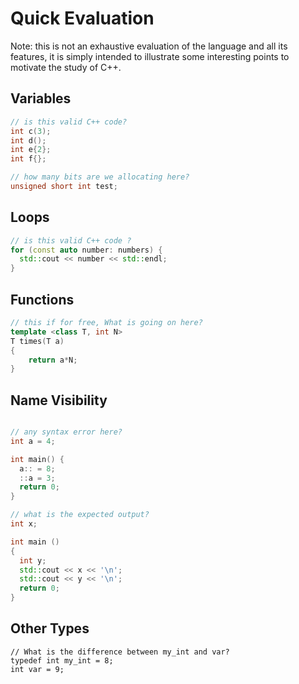 # Quick Evaluation

Note: this is not an exhaustive evaluation of the language and all its features, it is simply intended to illustrate some interesting points to motivate the study of C++.

## Variables

```cpp
// is this valid C++ code?
int c(3);
int d();
int e{2};
int f{};
```

```cpp
// how many bits are we allocating here?
unsigned short int test;
```

## Loops

```cpp
// is this valid C++ code ?
for (const auto number: numbers) {
  std::cout << number << std::endl;
}
```

## Functions

```cpp
// this if for free, What is going on here?
template <class T, int N>
T times(T a)
{
    return a*N;
}
```

## Name Visibility

```cpp

// any syntax error here?
int a = 4;

int main() {
  a:: = 8;
  ::a = 3;
  return 0;
}

```

```cpp
// what is the expected output?
int x;

int main ()
{
  int y;
  std::cout << x << '\n';
  std::cout << y << '\n';
  return 0;
}

```

## Other Types

```
// What is the difference between my_int and var?
typedef int my_int = 8;
int var = 9;
```

